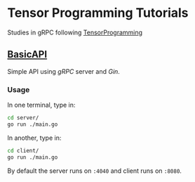 # Tensor Programming Tutorials
Studies in gRPC following [TensorProgramming](https://www.youtube.com/watch?v=1MPWPq2N768&list=PLJbE2Yu2zumCe9cO3SIyragJ8pLmVv0z9&index=28&ab_channel=TensorProgramming)

## [BasicAPI](https://youtu.be/Y92WWaZJl24?list=PLJbE2Yu2zumCe9cO3SIyragJ8pLmVv0z9)
Simple API using *gRPC* server and *Gin*.

### Usage
In one terminal, type in:
```bash
cd server/
go run ./main.go
```

In another, type in:
```bash
cd client/
go run ./main.go
```

By default the server runs on <code>:4040</code> and client runs on <code>:8080</code>.